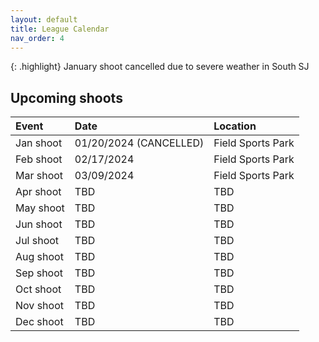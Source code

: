 ```yaml
---
layout: default
title: League Calendar
nav_order: 4
---
```


{: .highlight}
January shoot cancelled due to severe weather in South SJ

## Upcoming shoots

| Event | Date | Location|
|:------|:-----|:--------|
|Jan shoot | 01/20/2024 (CANCELLED) | Field Sports Park |
|Feb shoot | 02/17/2024 | Field Sports Park |
|Mar shoot | 03/09/2024 | Field Sports Park |
|Apr shoot | TBD | TBD |
|May shoot | TBD | TBD |
|Jun shoot | TBD | TBD |
|Jul shoot | TBD | TBD |
|Aug shoot | TBD | TBD |
|Sep shoot | TBD | TBD |
|Oct shoot | TBD | TBD |
|Nov shoot | TBD | TBD |
|Dec shoot | TBD | TBD |
